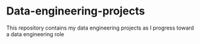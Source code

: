 # Data-engineering-projects
This repository contains my data engineering projects as I progress toward a data engineering role
